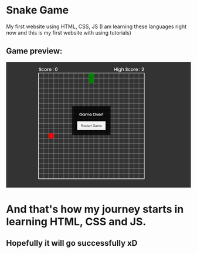 # Snake Game
My first website using HTML, CSS, JS (I am learning these languages right now and this is my first website with using tutorials)

## Game preview:
![visual](./screenshot.png)

# And that's how my journey starts in learning HTML, CSS and JS.
## Hopefully it will go successfully xD